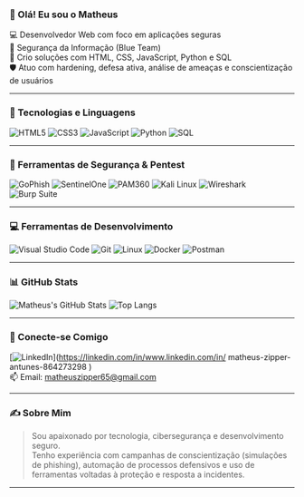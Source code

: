 ### 👋 Olá! Eu sou o Matheus

💻 Desenvolvedor Web com foco em aplicações seguras  
🔐 Segurança da Informação (Blue Team)  
🚀 Crio soluções com HTML, CSS, JavaScript, Python e SQL  
🛡️ Atuo com hardening, defesa ativa, análise de ameaças e conscientização de usuários  

---

### 🧰 Tecnologias e Linguagens
![HTML5](https://img.shields.io/badge/HTML5-E34F26?logo=html5&logoColor=white)
![CSS3](https://img.shields.io/badge/CSS3-1572B6?logo=css3&logoColor=white)
![JavaScript](https://img.shields.io/badge/JavaScript-F7DF1E?logo=javascript&logoColor=000)
![Python](https://img.shields.io/badge/Python-3670A0?logo=python&logoColor=white)
![SQL](https://img.shields.io/badge/SQL-4479A1?logo=mysql&logoColor=white)

---

### 🔐 Ferramentas de Segurança & Pentest
![GoPhish](https://img.shields.io/badge/GoPhish-0097C1?logo=gnome-terminal&logoColor=white)
![SentinelOne](https://img.shields.io/badge/SentinelOne-4C4CFF?logo=shield&logoColor=white)
![PAM360](https://img.shields.io/badge/PAM360-4CAF50?logo=fortinet&logoColor=white)
![Kali Linux](https://img.shields.io/badge/Kali_Linux-268BFF?logo=linux&logoColor=white)
![Wireshark](https://img.shields.io/badge/Wireshark-1679A7?logo=wireshark&logoColor=white)
![Burp Suite](https://img.shields.io/badge/Burp_Suite-FF6F00?logo=burp-suite&logoColor=white)

---

### 💻 Ferramentas de Desenvolvimento
![Visual Studio Code](https://img.shields.io/badge/VS_Code-007ACC?logo=visualstudiocode&logoColor=white)
![Git](https://img.shields.io/badge/Git-F05032?logo=git&logoColor=white)
![Linux](https://img.shields.io/badge/Linux-FCC624?logo=linux&logoColor=000)
![Docker](https://img.shields.io/badge/Docker-2496ED?logo=docker&logoColor=white)
![Postman](https://img.shields.io/badge/Postman-FF6C37?logo=postman&logoColor=white)

---

### 📊 GitHub Stats
![Matheus's GitHub Stats](https://github-readme-stats.vercel.app/api?username=matheuszipper&show_icons=true&theme=dracula)
![Top Langs](https://github-readme-stats.vercel.app/api/top-langs/?username=matheuszipper&layout=compact&theme=dracula)

---

### 🔗 Conecte-se Comigo
[![LinkedIn](https://img.shields.io/badge/-LinkedIn-blue?logo=linkedin&logoColor=white)](https://linkedin.com/in/www.linkedin.com/in/
matheus-zipper-antunes-864273298
)  
📫 Email: matheuszipper65@gmail.com 


---

### ✍️ Sobre Mim
> Sou apaixonado por tecnologia, cibersegurança e desenvolvimento seguro.  
> Tenho experiência com campanhas de conscientização (simulações de phishing), automação de processos defensivos e uso de ferramentas voltadas à proteção e resposta a incidentes.  

---



